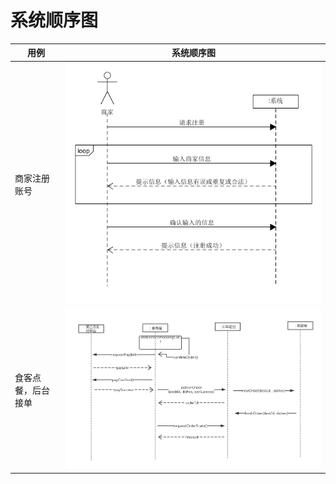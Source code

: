 # 系统顺序图

| 用例               | 系统顺序图                                                   |
| ------------------ | ------------------------------------------------------------ |
| 商家注册账号       | ![商家注册账号SSD](../../assets/UML/商家注册账号SSD.png)     |
| 食客点餐，后台接单 | ![点餐用例系统顺序图](../../assets/UML/点餐用例系统顺序图.png) |





